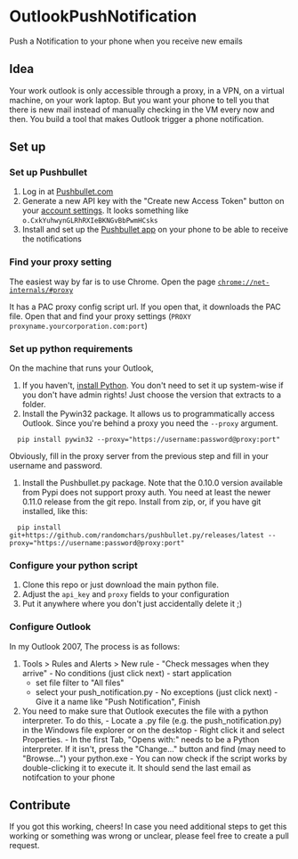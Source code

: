 # OutlookPushNotification
Push a Notification to your phone when you receive new emails

## Idea
Your work outlook is only accessible through a proxy, in a VPN, on a virtual machine, on your work laptop. But you want your phone to tell you that there is new mail instead of manually checking in the VM every now and then. You build a tool that makes Outlook trigger a phone notification.

## Set up
### Set up Pushbullet
  1. Log in at [Pushbullet.com](https://www.pushbullet.com/)
  1. Generate a new API key with the "Create new Access Token" button on your [account settings](https://www.pushbullet.com/#settings/account). It looks something like `o.CxkYuhwynGLRhRXIeBKNGvBbPwmHCsks` <!-- don't worry, this one is randomly generated by me -->
  1. Install and set up the [Pushbullet app](https://play.google.com/store/apps/details?id=com.pushbullet.android) on your phone to be able to receive the notifications

### Find your proxy setting
The easiest way by far is to use Chrome. Open the page [`chrome://net-internals/#proxy`](chrome://net-internals/#proxy)

It has a PAC proxy config script url. If you open that, it downloads the PAC file. Open that and find your proxy settings (`PROXY proxyname.yourcorporation.com:port`)

### Set up python requirements
On the machine that runs your Outlook,
  1. If you haven't, [install Python](https://www.python.org/downloads/). You don't need to set it up system-wise if you don't have admin rights! Just choose the version that extracts to a folder.
  1. Install the Pywin32 package. It allows us to programmatically access Outlook. Since you're behind a proxy you need the `--proxy` argument.
```
  pip install pywin32 --proxy="https://username:password@proxy:port"
```
  Obviously, fill in the proxy server from the previous step and fill in your username and password.
  1. Install the Pushbullet.py package. Note that the 0.10.0 version available from Pypi does not support proxy auth. You need at least the newer 0.11.0 release from the git repo. Install from zip, or, if you have git installed, like this:
```
  pip install git+https://github.com/randomchars/pushbullet.py/releases/latest --proxy="https://username:password@proxy:port"
```

### Configure your python script
  1. Clone this repo or just download the main python file.
  2. Adjust the `api_key` and `proxy` fields to your configuration
  3. Put it anywhere where you don't just accidentally delete it ;)

### Configure Outlook
  In my Outlook 2007, The process is as follows:
  1. Tools > Rules and Alerts > New rule
    - "Check messages when they arrive"
    - No conditions (just click next)
    - start application
      - set file filter to "All files"
      - select your push_notification.py
    - No exceptions (just click next)
    - Give it a name like "Push Notification", Finish
  2. You need to make sure that Outlook executes the file with a python interpreter. To do this,
    - Locate a .py file (e.g. the push_notification.py) in the Windows file explorer or on the desktop
    - Right click it and select Properties.
    - In the first Tab, "Opens with:" needs to be a Python interpreter. If it isn't, press the "Change..." button and find (may need to "Browse...") your python.exe
    - You can now check if the script works by double-clicking it to execute it. It should send the last email as notifcation to your phone


## Contribute
If you got this working, cheers! In case you need additional steps to get this working or something was wrong or unclear, please feel free to create a pull request.
